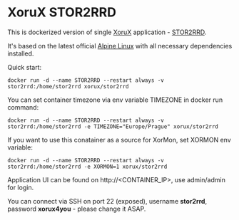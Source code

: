 # XoruX STOR2RRD
This is dockerized version of single [XoruX](https://www.xorux.com) application - [STOR2RRD](https://www.stor2rrd.com).

It's based on the latest official [Alpine Linux](https://hub.docker.com/_/alpine) with all necessary dependencies installed.

Quick start:

    docker run -d --name STOR2RRD --restart always -v stor2rrd:/home/stor2rrd xorux/stor2rrd

You can set container timezone via env variable TIMEZONE in docker run command:

    docker run -d --name STOR2RRD --restart always -v stor2rrd:/home/stor2rrd -e TIMEZONE="Europe/Prague" xorux/stor2rrd

If you want to use this conatainer as a source for XorMon, set XORMON env variable:

    docker run -d --name STOR2RRD --restart always -v stor2rrd:/home/stor2rrd -e XORMON=1 xorux/stor2rrd

Application UI can be found on http://\<CONTAINER_IP\>, use admin/admin for login.

You can connect via SSH on port 22 (exposed), username **stor2rrd**, password **xorux4you** - please change it ASAP.
